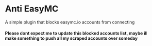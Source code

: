# Anti EasyMC

A simple plugin that blocks easymc.io accounts from connecting

#### Please dont expect me to update this blocked accounts list, maybe ill make something to push all my scraped accounts over someday
